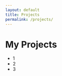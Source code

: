 ```yaml
---
layout: default
title: Projects
permalink: /projects/
---
```



# My Projects

* 1
* 2
* 3